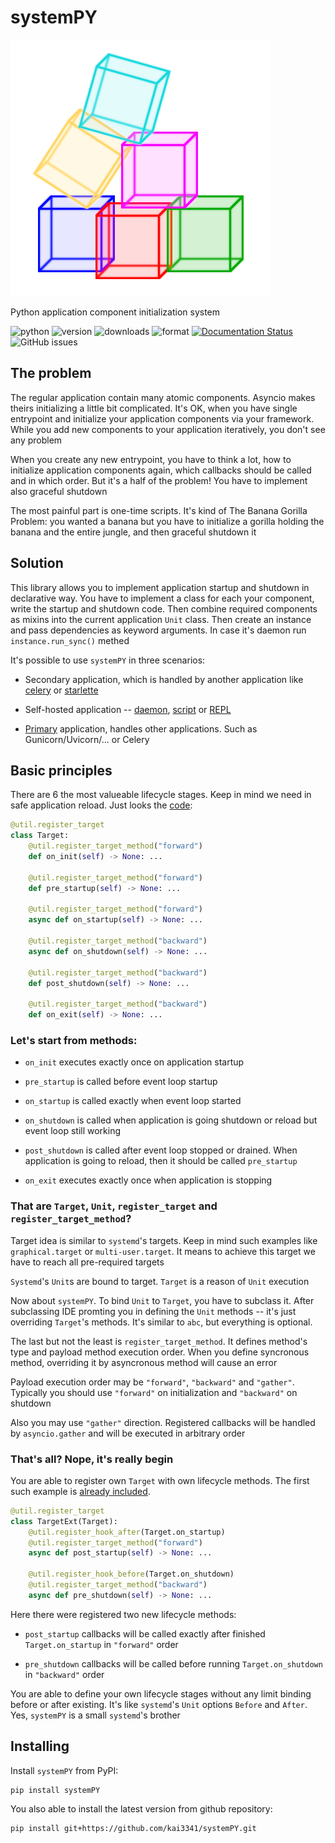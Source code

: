 # systemPY

![Logo](images/systempy-logo.png)

Python application component initialization system

![python](https://img.shields.io/pypi/pyversions/systemPY)
![version](https://img.shields.io/pypi/v/systemPY)
![downloads](https://img.shields.io/pypi/dm/systemPY)
![format](https://img.shields.io/pypi/format/systemPY)
[![Documentation Status](https://readthedocs.org/projects/systempy/badge/?version=latest)](https://systempy.readthedocs.io/en/latest/?badge=latest)
![GitHub issues](https://img.shields.io/github/issues/kai3341/systemPY)

## The problem

The regular application contain many atomic components. Asyncio makes theirs
initializing a little bit complicated. It's OK, when you have single entrypoint
and initialize your application components via your framework. While you add
new components to your application iteratively, you don't see any problem

When you create any new entrypoint, you have to think a lot, how to initialize
application components again, which callbacks should be called and in which
order. But it's a half of the problem! You have to implement also graceful
shutdown

The most painful part is one-time scripts. It's kind of The Banana Gorilla
Problem: you wanted a banana but you have to initialize a gorilla holding the
banana and the entire jungle, and then graceful shutdown it

## Solution

This library allows you to implement application startup and shutdown in
declarative way. You have to implement a class for each your component,
write the startup and shutdown code. Then combine required components as
mixins into the current application `Unit` class. Then create an instance
and pass dependencies as keyword arguments. In case it's daemon run
`instance.run_sync()` methed

It's possible to use `systemPY` in three scenarios:

* Secondary application, which is handled by another application like
[celery](examples/secondary/celery.md) or
[starlette](examples/secondary/starlette.md)

* Self-hosted application -- [daemon](examples/self-hosted/daemon.md),
[script](examples/self-hosted/script.md) or
[REPL](examples/self-hosted/repl.md)

* [Primary](examples/primary/write-me.md) application,
handles other applications. Such as Gunicorn/Uvicorn/... or Celery

## Basic principles

There are 6 the most valueable lifecycle stages. Keep in mind we need in safe
application reload. Just looks the
[code](https://github.com/kai3341/systemPY/blob/main/systempy/target.py):

```python
@util.register_target
class Target:
    @util.register_target_method("forward")
    def on_init(self) -> None: ...

    @util.register_target_method("forward")
    def pre_startup(self) -> None: ...

    @util.register_target_method("forward")
    async def on_startup(self) -> None: ...

    @util.register_target_method("backward")
    async def on_shutdown(self) -> None: ...

    @util.register_target_method("backward")
    def post_shutdown(self) -> None: ...

    @util.register_target_method("backward")
    def on_exit(self) -> None: ...
```

### Let's start from methods:

* `on_init` executes exactly once on application startup

* `pre_startup` is called before event loop startup

* `on_startup` is called exactly when event loop started

* `on_shutdown` is called when application is going shutdown or reload but
event loop still working

* `post_shutdown` is called after event loop stopped or drained. When
application is going to reload, then it should be called `pre_startup`

* `on_exit` executes exactly once when application is stopping

### That are `Target`, `Unit`, `register_target` and `register_target_method`?

Target idea is similar to `systemd`'s targets. Keep in mind such examples like
`graphical.target` or `multi-user.target`. It means to achieve this target we
have to reach all pre-required targets

`Systemd`'s `Unit`s are bound to target. `Target` is a reason of `Unit`
execution

Now about `systemPY`. To bind `Unit` to `Target`, you have to subclass it.
After subclassing IDE promting you in defining the `Unit` methods -- it's just
overriding `Target`'s methods. It's similar to `abc`, but everything is
optional.

The last but not the least is `register_target_method`. It defines method's
type and payload method execution order. When you define syncronous method,
overriding it by asyncronous method will cause an error

Payload execution order may be `"forward"`, `"backward"` and `"gather"`.
Typically you should use `"forward"` on initialization and `"backward"` on
shutdown

Also you may use `"gather"` direction. Registered callbacks will be handled by
`asyncio.gather` and will be executed in arbitrary order

### That's all? Nope, it's really begin

You are able to register own `Target` with own
lifecycle methods. The first such example is
[already included](https://github.com/kai3341/systemPY/blob/main/systempy/ext/target_ext.py).

```python
@util.register_target
class TargetExt(Target):
    @util.register_hook_after(Target.on_startup)
    @util.register_target_method("forward")
    async def post_startup(self) -> None: ...

    @util.register_hook_before(Target.on_shutdown)
    @util.register_target_method("backward")
    async def pre_shutdown(self) -> None: ...
```

Here there were registered two new lifecycle methods:

* `post_startup` callbacks will be called exactly after finished
`Target.on_startup` in `"forward"` order

* `pre_shutdown` callbacks will be called before running `Target.on_shutdown`
in `"backward"` order

You are able to define your own lifecycle stages without any limit binding
before or after existing. It's like `systemd`'s `Unit` options `Before` and
`After`. Yes, `systemPY` is a small `systemd`'s brother

## Installing

Install `systemPY` from PyPI:

```
pip install systemPY
```

You also able to install the latest version from github repository:

```
pip install git+https://github.com/kai3341/systemPY.git
```

